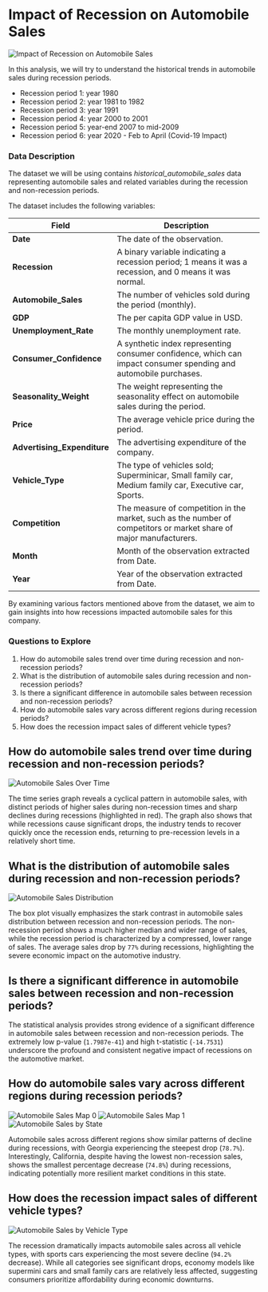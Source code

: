 # Impact of Recession on Automobile Sales

![Impact of Recession on Automobile Sales](pictures/car_on_money.png)

In this analysis, we will try to understand the historical trends in automobile sales during recession periods.
- Recession period 1: year 1980
- Recession period 2: year 1981 to 1982
- Recession period 3: year 1991
- Recession period 4: year 2000 to 2001
- Recession period 5: year-end 2007 to mid-2009
- Recession period 6: year 2020 - Feb to April (Covid-19 Impact)

### Data Description

The dataset we will be using contains *historical_automobile_sales* data representing automobile sales and related variables during the recession and non-recession periods.

The dataset includes the following variables:

| Field                   | Description                                                                                     |
|-------------------------|-------------------------------------------------------------------------------------------------|
| **Date**                | The date of the observation.                                                                    |
| **Recession**           | A binary variable indicating a recession period; 1 means it was a recession, and 0 means it was normal. |
| **Automobile_Sales**    | The number of vehicles sold during the period (monthly).                                        |
| **GDP**                 | The per capita GDP value in USD.                                                                |
| **Unemployment_Rate**   | The monthly unemployment rate.                                                                  |
| **Consumer_Confidence** | A synthetic index representing consumer confidence, which can impact consumer spending and automobile purchases. |
| **Seasonality_Weight**  | The weight representing the seasonality effect on automobile sales during the period.           |
| **Price**               | The average vehicle price during the period.                                                    |
| **Advertising_Expenditure** | The advertising expenditure of the company.                                                 |
| **Vehicle_Type**        | The type of vehicles sold; Superminicar, Small family car, Medium family car, Executive car, Sports. |
| **Competition**         | The measure of competition in the market, such as the number of competitors or market share of major manufacturers. |
| **Month**               | Month of the observation extracted from Date.                                                   |
| **Year**                | Year of the observation extracted from Date.                                                    |

By examining various factors mentioned above from the dataset, we aim to gain insights into how recessions impacted automobile sales for this company.

### Questions to Explore
1. How do automobile sales trend over time during recession and non-recession periods?
2. What is the distribution of automobile sales during recession and non-recession periods?
3. Is there a significant difference in automobile sales between recession and non-recession periods?
4. How do automobile sales vary across different regions during recession periods?
5. How does the recession impact sales of different vehicle types?

## How do automobile sales trend over time during recession and non-recession periods?

![Automobile Sales Over Time](pictures/automobile_sales_over_time.png)

The time series graph reveals a cyclical pattern in automobile sales, with distinct periods of higher sales during non-recession times and sharp declines during recessions (highlighted in red). The graph also shows that while recessions cause significant drops, the industry tends to recover quickly once the recession ends, returning to pre-recession levels in a relatively short time.

## What is the distribution of automobile sales during recession and non-recession periods?

![Automobile Sales Distribution](pictures/automobile_sales_distribution.png)

The box plot visually emphasizes the stark contrast in automobile sales distribution between recession and non-recession periods. The non-recession period shows a much higher median and wider range of sales, while the recession period is characterized by a compressed, lower range of sales. The average sales drop by `77%` during recessions, highlighting the severe economic impact on the automotive industry.


## Is there a significant difference in automobile sales between recession and non-recession periods?

The statistical analysis provides strong evidence of a significant difference in automobile sales between recession and non-recession periods. The extremely low p-value (`1.7987e-41`) and high t-statistic (`-14.7531`) underscore the profound and consistent negative impact of recessions on the automotive market.


## How do automobile sales vary across different regions during recession periods?

![Automobile Sales Map 0](pictures/automobile_sales_map0.png)
![Automobile Sales Map 1](pictures/automobile_sales_map1.png)
![Automobile Sales by State](pictures/automobile_sales_by_state.png)

Automobile sales across different regions show similar patterns of decline during recessions, with Georgia experiencing the steepest drop (`78.7%`). Interestingly, California, despite having the lowest non-recession sales, shows the smallest percentage decrease (`74.8%`) during recessions, indicating potentially more resilient market conditions in this state.


## How does the recession impact sales of different vehicle types?

![Automobile Sales by Vehicle Type](pictures/automobile_sales_by_vehicle_type.png)

The recession dramatically impacts automobile sales across all vehicle types, with sports cars experiencing the most severe decline (`94.2%` decrease). While all categories see significant drops, economy models like supermini cars and small family cars are relatively less affected, suggesting consumers prioritize affordability during economic downturns.

